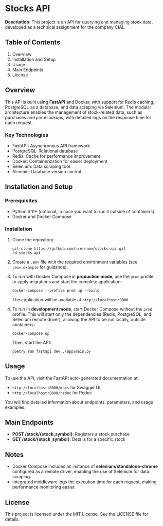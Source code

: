 # Stocks API

**Description**: This project is an API for querying and managing stock data, developed as a technical assignment for the company CIAL.

## Table of Contents

1. Overview
2. Installation and Setup
3. Usage
4. Main Endpoints
5. License

## Overview

This API is built using **FastAPI** and Docker, with support for Redis caching, PostgreSQL as a database, and data scraping via Selenium. The modular architecture enables the management of stock-related data, such as purchases and price lookups, with detailed logs on the response time for each request.

### Key Technologies

- FastAPI: Asynchronous API framework
- PostgreSQL: Relational database
- Redis: Cache for performance improvement
- Docker: Containerization for easier deployment
- Selenium: Data scraping tool
- Alembic: Database version control

## Installation and Setup

### Prerequisites

- Python 3.11+ (optional, in case you want to run it outside of containers)
- Docker and Docker Compose

### Installation

1. Clone the repository:

   ```
   git clone https://github.com/username/stocks-api.git
   cd stocks-api
   ```

2. Create a `.env` file with the required environment variables (see `.env.example` for guidance).

3. To run with Docker Compose in **production mode**, use the `prod` profile to apply migrations and start the complete application:

   ```
   docker-compose --profile prod up --build
   ```

   The application will be available at `http://localhost:8000`.

4. To run in **development mode**, start Docker Compose without the `prod` profile. This will start only the dependencies (Redis, PostgreSQL, and Selenium remote driver), allowing the API to be run locally, outside containers:
   ```
   docker-compose up
   ```
   Then, start the API:
   ```
   poetry run fastapi dev .\app\main.py
   ```

## Usage

To use the API, visit the FastAPI auto-generated documentation at:

- `http://localhost:8000/docs` for Swagger UI
- `http://localhost:8000/redoc` for Redoc

You will find detailed information about endpoints, parameters, and usage examples.

## Main Endpoints

- **POST /stock/{stock_symbol}**: Registers a stock purchase
- **GET /stock/{stock_symbol}**: Details for a specific stock

## Notes

- Docker Compose includes an instance of **selenium/standalone-chrome** configured as a remote driver, enabling the use of Selenium for data scraping.
- Integrated middleware logs the execution time for each request, making performance monitoring easier.

## License

This project is licensed under the MIT License. See the LICENSE file for details.
